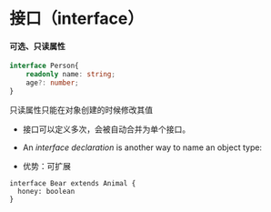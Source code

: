 # 接口（interface）



#### 可选、只读属性

```typescript
interface Person{
    readonly name: string;
    age?: number;
}
```

只读属性只能在对象创建的时候修改其值

- 接口可以定义多次，会被自动合并为单个接口。



- An *interface declaration* is another way to name an object type:
- 优势：可扩展

```
interface Bear extends Animal {
  honey: boolean
}
```